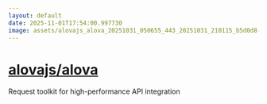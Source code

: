 ```yaml
---
layout: default
date: 2025-11-01T17:54:00.997730
image: assets/alovajs_alova_20251031_050655_443_20251031_210115_b5d0d8--20251031T220127204--cropped.png
---
```


# [alovajs/alova](https://github.com/alovajs/alova/)

Request toolkit for high-performance API integration
